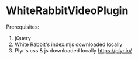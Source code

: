 # WhiteRabbitVideoPlugin
Prerequisites: 
1) jQuery
2) White Rabbit's index.mjs downloaded locally
3) Plyr's css & js downloaded locally https://plyr.io/
